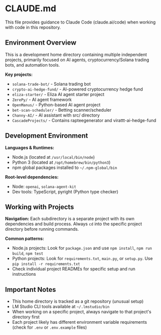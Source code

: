 # CLAUDE.md

This file provides guidance to Claude Code (claude.ai/code) when working with code in this repository.

## Environment Overview

This is a development home directory containing multiple independent projects, primarily focused on AI agents, cryptocurrency/Solana trading bots, and automation tools.

**Key projects:**
- `solana-trade-bot/` - Solana trading bot
- `crypto-ai-hedge-fund/` - AI-powered cryptocurrency hedge fund
- `eliza-starter/` - Eliza AI agent starter project
- `ZerePy/` - AI agent framework
- `OpenManus/` - Python-based AI agent project
- `bet-scan-scheduler/` - Betting scanner/scheduler
- `Channy-AI/` - AI assistant with src/ directory
- `CascadeProjects/` - Contains rapteegenerator and virattt-ai-hedge-fund

## Development Environment

**Languages & Runtimes:**
- Node.js (located at `/usr/local/bin/node`)
- Python 3 (located at `/opt/homebrew/bin/python3`)
- npm global packages installed to `~/.npm-global/bin`

**Root-level dependencies:**
- Node: `openai`, `solana-agent-kit`
- Dev tools: TypeScript, pyright (Python type checker)

## Working with Projects

**Navigation:**
Each subdirectory is a separate project with its own dependencies and build process. Always `cd` into the specific project directory before running commands.

**Common patterns:**
- Node.js projects: Look for `package.json` and use `npm install`, `npm run build`, `npm test`
- Python projects: Look for `requirements.txt`, `main.py`, or `setup.py`. Use `pip install -r requirements.txt`
- Check individual project READMEs for specific setup and run instructions

## Important Notes

- This home directory is tracked as a git repository (unusual setup)
- LM Studio CLI tools available at `~/.lmstudio/bin`
- When working on a specific project, always navigate to that project's directory first
- Each project likely has different environment variable requirements (check for `.env` or `.env.example` files)
